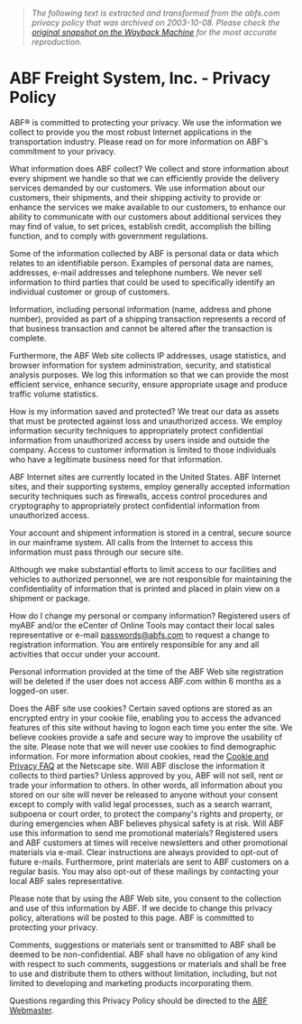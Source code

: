 > *The following text is extracted and transformed from the abfs.com privacy policy that was archived on 2003-10-08. Please check the [original snapshot on the Wayback Machine](https://web.archive.org/web/20031008124311id_/http%3A//www.abfs.com/privacy.asp) for the most accurate reproduction.*

# ABF Freight System, Inc. - Privacy Policy

ABF® is committed to protecting your privacy. We use the information we collect to provide you the most robust Internet applications in the transportation industry. Please read on for more information on ABF's commitment to your privacy.

What information does ABF collect?
    We collect and store information about every shipment we handle so that we can efficiently provide the delivery services demanded by our customers. We use information about our customers, their shipments, and their shipping activity to provide or enhance the services we make available to our customers, to enhance our ability to communicate with our customers about additional services they may find of value, to set prices, establish credit, accomplish the billing function, and to comply with government regulations.

Some of the information collected by ABF is personal data or data which relates to an identifiable person. Examples of personal data are names, addresses, e-mail addresses and telephone numbers. We never sell information to third parties that could be used to specifically identify an individual customer or group of customers.

Information, including personal information (name, address and phone number), provided as part of a shipping transaction represents a record of that business transaction and cannot be altered after the transaction is complete.

Furthermore, the ABF Web site collects IP addresses, usage statistics, and browser information for system administration, security, and statistical analysis purposes. We log this information so that we can provide the most efficient service, enhance security, ensure appropriate usage and produce traffic volume statistics. 

How is my information saved and protected?
    We treat our data as assets that must be protected against loss and unauthorized access. We employ information security techniques to appropriately protect confidential information from unauthorized access by users inside and outside the company. Access to customer information is limited to those individuals who have a legitimate business need for that information.

ABF Internet sites are currently located in the United States. ABF Internet sites, and their supporting systems, employ generally accepted information security techniques such as firewalls, access control procedures and cryptography to appropriately protect confidential information from unauthorized access.

Your account and shipment information is stored in a central, secure source in our mainframe system. All calls from the Internet to access this information must pass through our secure site.

Although we make substantial efforts to limit access to our facilities and vehicles to authorized personnel, we are not responsible for maintaining the confidentiality of information that is printed and placed in plain view on a shipment or package.

How do I change my personal or company information?
    Registered users of myABF and/or the eCenter of Online Tools may contact their local sales representative or e-mail [passwords@abfs.com](mailto:passwords@abfs.com) to request a change to registration information. You are entirely responsible for any and all activities that occur under your account.

Personal information provided at the time of the ABF Web site registration will be deleted if the user does not access ABF.com within 6 months as a logged-on user.

Does the ABF site use cookies?
    Certain saved options are stored as an encrypted entry in your cookie file, enabling you to access the advanced features of this site without having to logon each time you enter the site. We believe cookies provide a safe and secure way to improve the usability of the site. Please note that we will never use cookies to find demographic information. For more information about cookies, read the [Cookie and Privacy FAQ](http://home.netscape.com/security/basics/privacy.html) at the Netscape site. 
Will ABF disclose the information it collects to third parties?
    Unless approved by you, ABF will not sell, rent or trade your information to others. In other words, all information about you stored on our site will never be released to anyone without your consent except to comply with valid legal processes, such as a search warrant, subpoena or court order, to protect the company's rights and property, or during emergencies when ABF believes physical safety is at risk.
Will ABF use this information to send me promotional materials?
    Registered users and ABF customers at times will receive newsletters and other promotional materials via e-mail. Clear instructions are always provided to opt-out of future e-mails. Furthermore, print materials are sent to ABF customers on a regular basis. You may also opt-out of these mailings by contacting your local ABF sales representative.

Please note that by using the ABF Web site, you consent to the collection and use of this information by ABF. If we decide to change this privacy policy, alterations will be posted to this page. ABF is committed to protecting your privacy.

Comments, suggestions or materials sent or transmitted to ABF shall be deemed to be non-confidential. ABF shall have no obligation of any kind with respect to such comments, suggestions or materials and shall be free to use and distribute them to others without limitation, including, but not limited to developing and marketing products incorporating them.

Questions regarding this Privacy Policy should be directed to the [ABF Webmaster](mailto:webmaster@abfs.com).
